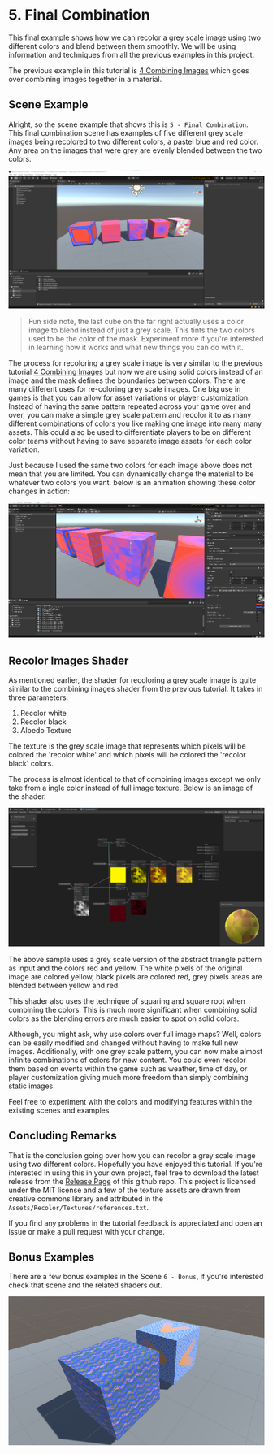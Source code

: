 # 5. Final Combination

This final example shows how we can recolor a grey scale image using two different colors and blend between them
smoothly. We will be using information and techniques from all the previous examples in this project.

The previous example in this tutorial is [4 Combining Images](4.CombiningImages.md) which goes over
combining images together in a material.

## Scene Example

Alright, so the scene example that shows this is `5 - Final Combination`. This final combination scene has examples of
five different grey scale images being recolored to two different colors, a pastel blue and red color. Any area on the
images that were grey are evenly blended between the two colors.

![Showing recoloring 5 different grey scale images using different patterns but the same two colors](imgs/Scene-5.png)

> Fun side note, the last cube on the far right actually uses a color image to blend instead of just a grey scale. This
> tints the two colors used to be the color of the mask. Experiment more if you're interested in learning how it works
> and what new things you can do with it. 

The process for recoloring a grey scale image is very similar to the previous tutorial [4 Combining
Images](4.CombiningImages.md) but now we are using solid colors instead of an image and the mask defines the boundaries
between colors. There are many different uses for re-coloring grey scale images. One big use in games is that you can
allow for asset variations or player customization. Instead of having the same pattern repeated across your game over
and over, you can make a simple grey scale pattern and recolor it to as many different combinations of colors you like
making one image into many many assets. This could also be used to differentiate players to be on different color teams
without having to save separate image assets for each color variation. 

Just because I used the same two colors for each image above does not mean that you are limited. You can dynamically
change the material to be whatever two colors you want. below is an animation showing these color changes in action:

![Varying the colors on a box with a triangle pattern](imgs/5-RecolorCubes.gif)

## Recolor Images Shader

As mentioned earlier, the shader for recoloring a grey scale image is quite similar to the combining images shader from
the previous tutorial. It takes in three parameters:
1. Recolor white
2. Recolor black
3. Albedo Texture

The texture is the grey scale image that represents which pixels will be colored the 'recolor white' and which pixels will
be colored the 'recolor black' colors.

The process is almost identical to that of combining images except we only take from a ingle color instead of full image
texture. Below is an image of the shader.

![Recolor shader recoloring a grey scale image two different colors](imges/../imgs/5-GreyscaleRecolorShader.png)

The above sample uses a grey scale version of the abstract triangle pattern as input and the colors red and yellow. The
white pixels of the original image are colored yellow, black pixels are colored red, grey pixels areas are blended
between yellow and red.

This shader also uses the technique of squaring and square root when combining the colors. This is much more significant
when combining solid colors as the blending errors are much easier to spot on solid colors. 

Although, you might ask, why use colors over full image maps? Well, colors can be easily modified and changed without
having to make full new images. Additionally, with one grey scale pattern, you can now make almost infinite combinations
of colors for new content. You could even recolor them based on events within the game such as weather, time of day, or
player customization giving much more freedom than simply combining static images. 

Feel free to experiment with the colors and modifying features within the existing scenes and examples. 

## Concluding Remarks

That is the conclusion going over how you can recolor a grey scale image using two different colors. Hopefully you have
enjoyed this tutorial. If you're interested in using this in your own project, feel free to download the latest release
from the [Release Page](https://github.com/nicholas-maltbie/Recolor-Shader-Example/releases) of this github repo. This
project is licensed under the MIT license and a few of the texture assets are drawn from creative commons library and
attributed in the `Assets/Recolor/Textures/references.txt`.

If you find any problems in the tutorial feedback is appreciated and open an issue or make a pull request with your
change. 

## Bonus Examples

There are a few bonus examples in the Scene `6 - Bonus`, if you're interested check that scene and the related shaders
out.

![Bonus shaders and materials not discussed previously](imgs/6-Bonus.png)
